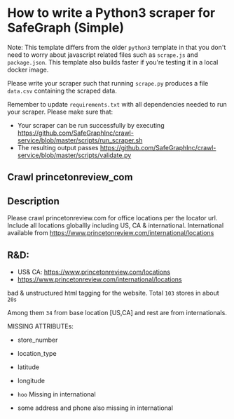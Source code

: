 # How to write a Python3 scraper for SafeGraph (Simple)

Note: This template differs from the older `python3` template in that you don't need to worry about javascript related files such as `scrape.js` and `package.json`. This template also builds faster if you're testing it in a local docker image.

Please write your scraper such that running `scrape.py` produces a file `data.csv` containing the scraped data.

Remember to update `requirements.txt` with all dependencies needed to run your scraper. 
Please make sure that:
* Your scraper can be run successfully by executing https://github.com/SafeGraphInc/crawl-service/blob/master/scripts/run_scraper.sh 
* The resulting output passes https://github.com/SafeGraphInc/crawl-service/blob/master/scripts/validate.py


## Crawl princetonreview_com

## Description

Please crawl princetonreview.com for office locations per the locator url. Include all locations globallly including US, CA & international. International available from https://www.princetonreview.com/international/locations

## R&D:

- US& CA: https://www.princetonreview.com/locations
- https://www.princetonreview.com/international/locations

bad & unstructured  html tagging for the website. Total `103` stores in about `20s`

Among them `34` from base location [US,CA] and rest are from internationals.

MISSING ATTRIBUTEs:

- store_number
- location_type
- latitude
- longitude

- `hoo` Missing in international
- some address and phone also missing in international
